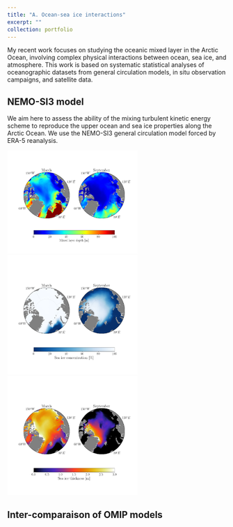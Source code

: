 ```yaml
---
title: "A. Ocean-sea ice interactions"
excerpt: ""
collection: portfolio
---
```


<!-- <br/><img src='/images/nemo_EXP_contorl_mldnorth_spatial19702021_septmars.png'> -->

My recent work focuses on studying the oceanic mixed layer in the Arctic Ocean, involving complex physical interactions between ocean, sea ice, and atmosphere. This work is based on systematic statistical analyses of oceanographic datasets from general circulation models, in situ observation campaigns, and satellite data.

NEMO-SI3 model
---

We aim here to assess the ability of the mixing turbulent kinetic energy scheme to reproduce the upper ocean and sea ice properties along the Arctic Ocean. 
We use the NEMO-SI3 general circulation model forced by ERA-5 reanalysis. 

<img src="/images/nemo_EXP_contorl_mldnorth_spatial19702021_septmars.png" width="300">
<img src="/images/nemo_EXP_contorl_siconcnorth_spatial19702021_septmars.png" width="300">
<img src="/images/nemo_EXP_control_sithicnorth_spatial19702021_septmars.png" width="300">


Inter-comparaison of OMIP models
---

